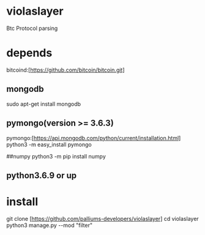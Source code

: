 # violaslayer
Btc Protocol parsing

# depends
bitcoind:[https://github.com/bitcoin/bitcoin.git] 

## mongodb
sudo apt-get install mongodb

## pymongo(version >= 3.6.3)
pymongo:[https://api.mongodb.com/python/current/installation.html]
python3 -m easy_install pymongo

##numpy
python3 -m pip install numpy

## python3.6.9 or up

# install
git clone [https://github.com/palliums-developers/violaslayer]
cd violaslayer
python3 manage.py --mod "filter"

